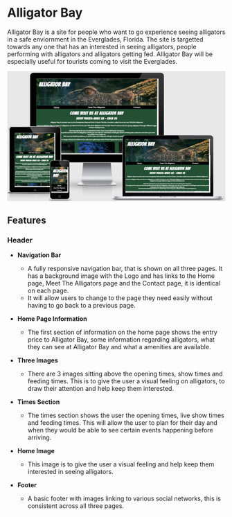 # Alligator Bay

Alligator Bay is a site for people who want to go experience seeing alligators in a safe enviornment in the Everglades, Florida.
The site is targetted towards any one that has an interested in seeing alligators, people performing with alligators and alligators getting fed.
Alligator Bay will be especially useful for tourists coming to visit the Everglades.

![Amiresponsive Image](assets/readme-images/amiresponsive.jpg)

## Features

### Header

- __Navigation Bar__

  - A fully responsive navigation bar, that is shown on all three pages.  It has a background image with the Logo and has links to the Home page, Meet The Alligators page and the Contact page, it is identical on each page.
  - It will allow users to change to the page they need easily without having to go back to a previous page.

- __Home Page Information__

  - The first section of information on the home page shows the entry price to Alligator Bay, some information regarding alligators, what they can see at Alligator Bay and what a amenities are available.

- __Three Images__

   - There are 3 images sitting above the opening times, show times and feeding times.  This is to give the user a visual feeling on alligators, to draw their attention and help keep them interested.

- __Times Section__

  - The times section shows the user the opening times, live show times and feeding times.  This will allow the user to plan for their day and when they would be able to see certain events happening before arriving.

- __Home Image__

  - This image is to give the user a visual feeling and help keep them interested in seeing alligators.

- __Footer__

  - A basic footer with images linking to various social networks, this is consistent across all three pages.